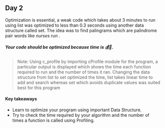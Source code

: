 ## Day 2
Optimization is essential, a weak code which takes about 3 minutes to run using list was optimized to less than 0.3 seconds using another data structure called set. The idea was to find palingrams which are palindrome pair words like _nurses run_ .

##### Your code should be optimized because time is 💰🤑.
 > Note: Using c_profile by importing cProfile module for the program, a particular output is displayed which shows the time each function required to run and the number of times it ran.
 > Changing the data structure from list to set optimized the time, list takes linear time to add and search whereas set which avoids duplicate values was suited best for this program

#### Key takeaways 
* Learn to optimize your program using important Data Structure.
* Try to check the time required by your algorithm and the number of times a function is called using Profiling.
